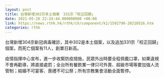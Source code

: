```yaml
---
layout: post
title: 台灣新增302宗本土個案　331宗「校正回歸」
date: 2021-05-26 22:24:44.000000000 +08:00
link: https://news.rthk.hk/rthk/ch/component/k2/1592790-20210526.htm
categories: rthk
---
```


台灣新增304宗新冠病毒確診，其中302是本土個案，以及追加331宗「校正回歸」個案，而死亡個案有11人，創單日新高。

疫情指揮中心宣布，進一步收緊防疫措施，民眾外出時要全程佩戴口罩，如果違規不會再勸導，將直接處罰；全台所有餐飲業一律只可外賣、超級市場等要加強人流管制；結婚不可宴客、喪禮不可公祭；所有宗教集會活動全面暫停。
